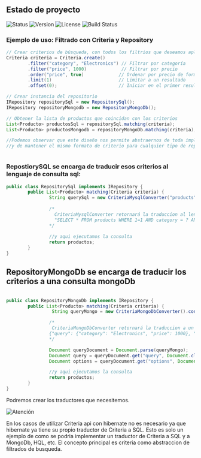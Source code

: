 ## Estado de proyecto

![Status](https://img.shields.io/badge/Status-In%20Progress-yellow)
![Version](https://img.shields.io/badge/Version-1.0.0-blue)
![License](https://img.shields.io/badge/License-GPL%20v3-blue.svg)
![Build Status](https://img.shields.io/badge/Build-Passing-brightgreen)


### Ejemplo de uso: Filtrado con Criteria y Repository

```java
// Crear criterios de búsqueda, con todos los filtrios que deseamos aplicar "desde 0..n filtros"
Criteria criteria = Criteria.create()
        .filter("category", "Electronics") // Filtrar por categoría
        .filter("price", 1000)             // Filtrar por precio
        .order("price", true)             // Ordenar por precio de forma ascendente
        .limit(1)                         // Limitar a un resultado
        .offset(0);                       // Iniciar en el primer resultado

// Crear instancia del repositorio
IRepository repositorySql = new RepositorySql();
IRepository repositoryMongodb = new RepositoryMongoDb();

// Obtener la lista de productos que coincidan con los criterios
List<Producto> productosSql = repositorySql.matching(criteria); 
List<Producto> productosMongodb = repositoryMongoDb.matching(criteria);

//Podemos observar que este diseño nos permite abstraernos de toda implementacion
//y de mantener el mismo formato de criterio para cualquier tipo de repositorio



```
### RepostiorySQL se encarga de traducir esos criterios al lenguaje de consulta sql:

```java
public class RepositorySql implements IRepository {
        public List<Producto> matching(Criteria criteria) {
                String querySql = new CriteriaMysqlConverter("products").convert(criteria);
        
                /*
                  CriteriaMysqlConverter retornará la traduccion al lenguaje sql en formato string:
                  "SELECT * FROM products WHERE 1=1 AND category = ? AND price = ? ORDER BY price ASC LIMIT 1 OFFSET 0"
                */
        
                //y aqui ejecutamos la consulta
                return productos;
        }
}

```

## RepositoryMongoDb se encarga de traducir los criterios a una consulta mongoDb

```java

public class RepositoryMongoDb implements IRepository {
        public List<Producto> matching(Criteria criteria) {
                 String queryMongo = new CriteriaMongoDbConverter().convert(criteria);

                /*
                 CriteriaMongoDbConverter retornará la traduccion a un string compuesto que se usarán como lenguaje comun para mongoDb
                {"query": {"category": "Electronics", "price": 1000}, "options": {"sort": {"price": 1}, "limit": 1, "skip": 0}}
                */

                Document queryDocument = Document.parse(queryMongo);
                Document query = queryDocument.get("query", Document.class);
                Document options = queryDocument.get("options", Document.class);

                //y aqui ejecutamos la consulta
                return productos;
        }
}
```

Podremos crear los traductores que necesitemos.  

![Atención](https://img.shields.io/badge/Atención-Importante-red)

En los casos de utilizar Criteria api con hibernate no es necesario ya que hibernate ya tiene su propio traductor de Criteria a SQL.
Esto es solo un ejemplo de como se podria implementar un traductor de Criteria a SQL y a MongoDb, HQL, etc. 
El concepto principal es criteria como abstraccion de filtrados de busqueda.


